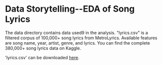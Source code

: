 # Data Storytelling--EDA of Song Lyrics

The data directory contains data used9 in the analysis. "lyrics.csv" is a filtered corpus of 100,000+ song lyrics from MetroLyrics. Available features are song name, year, artist, genre, and lyrics. You can find the complete 380,000+ song lyrics data on Kaggle.


'lyrics.csv' can be downloaded [here](https://www.dropbox.com/s/3tfv5v73z0ec8vr/lyrics.csv?dl=0).
